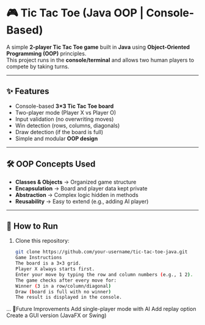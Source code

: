 # 🎮 Tic Tac Toe (Java OOP | Console-Based)

A simple **2-player Tic Tac Toe game** built in **Java** using **Object-Oriented Programming (OOP)** principles.  
This project runs in the **console/terminal** and allows two human players to compete by taking turns.

---

## ✨ Features
- Console-based **3×3 Tic Tac Toe board**  
- Two-player mode (Player X vs Player O)  
- Input validation (no overwriting moves)  
- Win detection (rows, columns, diagonals)  
- Draw detection (if the board is full)  
- Simple and modular **OOP design**  

---

## 🛠 OOP Concepts Used
- **Classes & Objects** → Organized game structure  
- **Encapsulation** → Board and player data kept private  
- **Abstraction** → Complex logic hidden in methods  
- **Reusability** → Easy to extend (e.g., adding AI player)  

---

## 🚀 How to Run
1. Clone this repository:
   ```bash
   git clone https://github.com/your-username/tic-tac-toe-java.git
   Game Instructions
   The board is a 3×3 grid.
   Player X always starts first.
   Enter your move by typing the row and column numbers (e.g., 1 2).
   The game checks after every move for:
   Winner (3 in a row/column/diagonal)
   Draw (board is full with no winner)
   The result is displayed in the console.

...
📌Future Improvements
Add single-player mode with AI
Add replay option
Create a GUI version (JavaFX or Swing)
